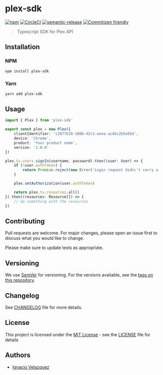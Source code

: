 # plex-sdk

[![npm](https://img.shields.io/npm/v/plex-sdk?color=red&logo=npm&style=for-the-badge)](https://www.npmjs.com/package/plex-sdk)
[![CircleCI](https://img.shields.io/circleci/build/gh/nass600/plex-sdk?logo=circleci\&style=for-the-badge)](https://app.circleci.com/pipelines/github/nass600)
[![semantic-release](https://img.shields.io/badge/%20%20%F0%9F%93%A6%F0%9F%9A%80-semantic--release-e10079.svg?style=for-the-badge)](https://github.com/semantic-release/semantic-relesase)
[![Commitizen friendly](https://img.shields.io/badge/commitizen-friendly-brightgreen.svg?style=for-the-badge\&logo=github)](http://commitizen.github.io/cz-cli/)

> Typescript SDK for Plex API

## Installation

### NPM

```bash
npm install plex-sdk
```

### Yarn

```bash
yarn add plex-sdk
```

## Usage

```typescript
import { Plex } from 'plex-sdk'

export const plex = new Plex({
    clientIdentifier: 'c2877b28-1806-42c1-eeea-ac4bc2b9a93d',
    device: 'Chrome',
    product: 'Your product name',
    version: '1.0.0'
})

plex.tv.users.signIn(username, password).then((user: User) => {
    if (!user.authToken) {
        return Promise.reject(new Error('Login request didn\'t carry a valid token'))
    }

    plex.setAuthorization(user.authToken)

    return plex.tv.resources.all()
}).then((resources: Resource[]) => {
    // do something with the resources
})
```

## Contributing

Pull requests are welcome. For major changes, please open an issue first to discuss what you would like to change.

Please make sure to update tests as appropriate.

## Versioning

We use [SemVer](http://semver.org/) for versioning. For the versions available, see the [tags on this repository](https://github.com/nass600/plex-sdk/tags).

## Changelog

See [CHANGELOG](CHANGELOG.md) file for more details.

## License

This project is licensed under the [MIT License](https://opensource.org/licenses/MIT) - see the [LICENSE](LICENSE.md) file for details

## Authors

-   [Ignacio Velazquez](https://ignaciovelazquez.es)

